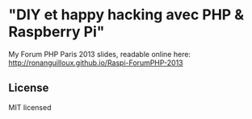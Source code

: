 "DIY et happy hacking avec PHP & Raspberry Pi"
==============================================

My Forum PHP Paris 2013 slides, readable online here: http://ronanguilloux.github.io/Raspi-ForumPHP-2013

License
-------

MIT licensed

